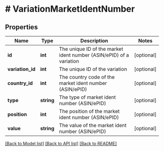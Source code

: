 # # VariationMarketIdentNumber

## Properties

Name | Type | Description | Notes
------------ | ------------- | ------------- | -------------
**id** | **int** | The unique ID of the market ident number (ASIN/ePID) of a variation | [optional] 
**variation_id** | **int** | The unique ID of the variation | [optional] 
**country_id** | **int** | The country code of the market ident number (ASIN/ePID) | [optional] 
**type** | **string** | The type of market ident number (ASIN/ePID) | [optional] 
**position** | **int** | The position of the market ident number  (ASIN/ePID) | [optional] 
**value** | **string** | The value of the market ident number (ASIN/ePID) | [optional] 

[[Back to Model list]](../../README.md#documentation-for-models) [[Back to API list]](../../README.md#documentation-for-api-endpoints) [[Back to README]](../../README.md)


